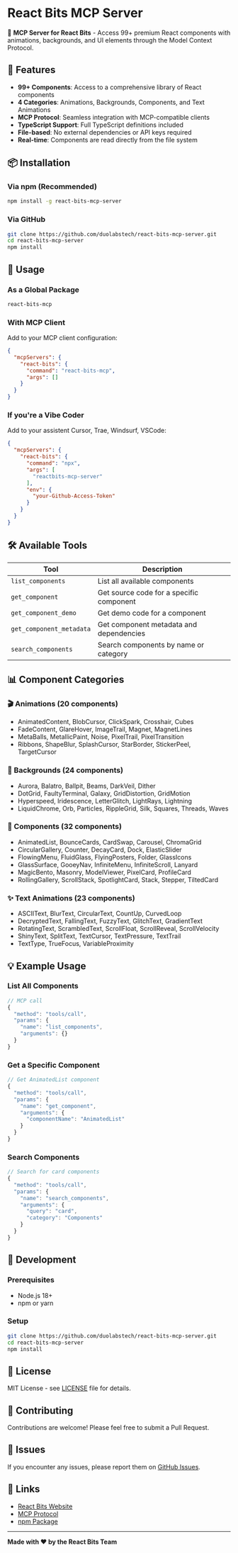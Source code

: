 # React Bits MCP Server

🚀 **MCP Server for React Bits** - Access 99+ premium React components with animations, backgrounds, and UI elements through the Model Context Protocol.

## 🌟 Features

- **99+ Components**: Access to a comprehensive library of React components
- **4 Categories**: Animations, Backgrounds, Components, and Text Animations
- **MCP Protocol**: Seamless integration with MCP-compatible clients
- **TypeScript Support**: Full TypeScript definitions included
- **File-based**: No external dependencies or API keys required
- **Real-time**: Components are read directly from the file system

## 📦 Installation

### Via npm (Recommended)
```bash
npm install -g react-bits-mcp-server
```

### Via GitHub
```bash
git clone https://github.com/duolabstech/react-bits-mcp-server.git
cd react-bits-mcp-server
npm install
```

## 🚀 Usage

### As a Global Package
```bash
react-bits-mcp
```

### With MCP Client
Add to your MCP client configuration:
```json
{
  "mcpServers": {
    "react-bits": {
      "command": "react-bits-mcp",
      "args": []
    }
  }
}
```
### If you're a Vibe Coder
Add to your assistent Cursor, Trae, Windsurf, VSCode:

```json
{
  "mcpServers": {
    "react-bits": {
      "command": "npx",
      "args": [
        "reactbits-mcp-server"
      ],
      "env": {
        "your-Github-Access-Token"
      }
    }
  }
}

```
## 🛠️ Available Tools

| Tool | Description |
|------|-------------|
| `list_components` | List all available components |
| `get_component` | Get source code for a specific component |
| `get_component_demo` | Get demo code for a component |
| `get_component_metadata` | Get component metadata and dependencies |
| `search_components` | Search components by name or category |

## 📊 Component Categories

### 🎬 Animations (20 components)
- AnimatedContent, BlobCursor, ClickSpark, Crosshair, Cubes
- FadeContent, GlareHover, ImageTrail, Magnet, MagnetLines
- MetaBalls, MetallicPaint, Noise, PixelTrail, PixelTransition
- Ribbons, ShapeBlur, SplashCursor, StarBorder, StickerPeel, TargetCursor

### 🌈 Backgrounds (24 components)
- Aurora, Balatro, Ballpit, Beams, DarkVeil, Dither
- DotGrid, FaultyTerminal, Galaxy, GridDistortion, GridMotion
- Hyperspeed, Iridescence, LetterGlitch, LightRays, Lightning
- LiquidChrome, Orb, Particles, RippleGrid, Silk, Squares, Threads, Waves

### 🧩 Components (32 components)
- AnimatedList, BounceCards, CardSwap, Carousel, ChromaGrid
- CircularGallery, Counter, DecayCard, Dock, ElasticSlider
- FlowingMenu, FluidGlass, FlyingPosters, Folder, GlassIcons
- GlassSurface, GooeyNav, InfiniteMenu, InfiniteScroll, Lanyard
- MagicBento, Masonry, ModelViewer, PixelCard, ProfileCard
- RollingGallery, ScrollStack, SpotlightCard, Stack, Stepper, TiltedCard

### ✨ Text Animations (23 components)
- ASCIIText, BlurText, CircularText, CountUp, CurvedLoop
- DecryptedText, FallingText, FuzzyText, GlitchText, GradientText
- RotatingText, ScrambledText, ScrollFloat, ScrollReveal, ScrollVelocity
- ShinyText, SplitText, TextCursor, TextPressure, TextTrail
- TextType, TrueFocus, VariableProximity

## 💡 Example Usage

### List All Components
```javascript
// MCP call
{
  "method": "tools/call",
  "params": {
    "name": "list_components",
    "arguments": {}
  }
}
```

### Get a Specific Component
```javascript
// Get AnimatedList component
{
  "method": "tools/call",
  "params": {
    "name": "get_component",
    "arguments": {
      "componentName": "AnimatedList"
    }
  }
}
```

### Search Components
```javascript
// Search for card components
{
  "method": "tools/call",
  "params": {
    "name": "search_components",
    "arguments": {
      "query": "card",
      "category": "Components"
    }
  }
}
```

## 🔧 Development

### Prerequisites
- Node.js 18+
- npm or yarn

### Setup
```bash
git clone https://github.com/duolabstech/react-bits-mcp-server.git
cd react-bits-mcp-server
npm install
```

## 📝 License

MIT License - see [LICENSE](LICENSE) file for details.

## 🤝 Contributing

Contributions are welcome! Please feel free to submit a Pull Request.

## 🐛 Issues

If you encounter any issues, please report them on [GitHub Issues](https://github.com/duolabstech/react-bits-mcp-server/issues).

## 🔗 Links

- [React Bits Website](https://reactbits.dev)
- [MCP Protocol](https://modelcontextprotocol.io)
- [npm Package](https://www.npmjs.com/package/react-bits-mcp-server)

---

**Made with ❤️ by the React Bits Team**
